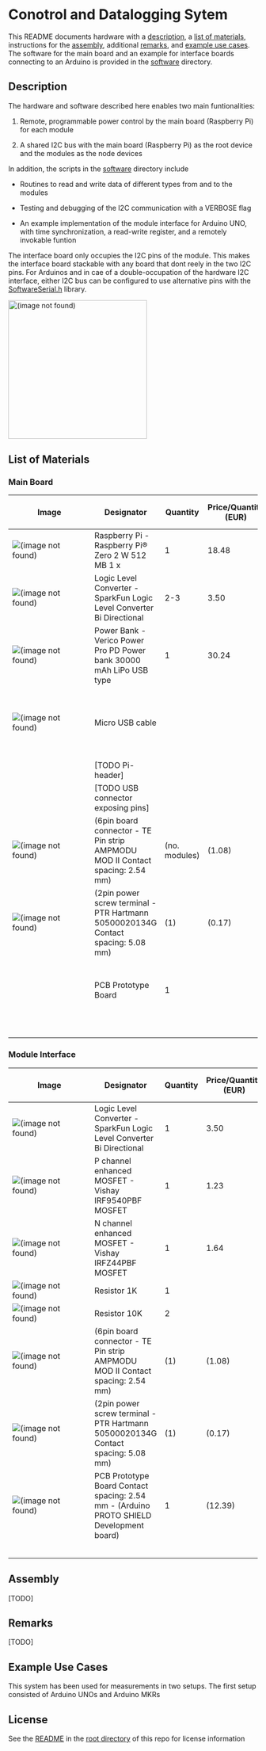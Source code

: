 # Conotrol and Datalogging Sytem

This README documents hardware with a [description](#description), a [list of materials](#list-of-materials), instructions for the [assembly](#assembly), additional [remarks](#remarks), and [example use cases](#example-use-cases). The software for the main board and an example for interface boards connecting to an Arduino is provided in the [software](./software/) directory.

## Description

The hardware and software described here enables two main funtionalities:

1) Remote, programmable power control by the main board (Raspberry Pi) for each module

2) A shared I2C bus with the main board (Raspberry Pi) as the root device and the modules as the node devices

In addition, the scripts in the [software](./software/) directory include

* Routines to read and write data of different types from and to the modules

* Testing and debugging of the I2C communication with a VERBOSE flag

* An example implementation of the module interface for Arduino UNO, with time synchronization, a read-write register, and a remotely invokable funtion

The interface board only occupies the I2C pins of the module. This makes the interface board stackable with any board that dont reely in the two I2C pins. For Arduinos and in cae of a double-occupation of the hardware I2C interface, either I2C bus can be configured to use alternative pins with the [SoftwareSerial.h](https://docs.arduino.cc/learn/built-in-libraries/software-serial/) library.

<p float="left">
<img src="images/diagram_conotrol_and_datalogging_sytem.png" alt="(image not found)" height="280">
</p>

## List of Materials

### Main Board

| <div style="width:150px">Image</div> | Designator | Quantity | Price/Quantity (EUR) | Total Cost (EUR) | Source | Remarks |
| - | - | - | - | - | - | - |
| ![ (image not found)](images/materials/raspberry_pi_zero_2_w.jpg) | Raspberry Pi - Raspberry Pi® Zero 2 W 512 MB 1 x | 1 | 18.48 | 18.48 | https://www.conrad.com/en/p/raspberry-pi-zero-2-w-raspberry-pi-zero-2-w-512-mb-1-x-1-0-ghz-2482940.html |  |
| ![ (image not found)](images/materials/logic_level_converter_bi_directional.jpg) | Logic Level Converter - SparkFun Logic Level Converter Bi Directional | 2-3 | 3.50 | 2-3 * 3.50 | https://opencircuit.shop/product/sparkfun-logic-level-converter-bi-directional | Number of required channels is 2+number of modules |
| ![ (image not found)](images/materials/power_bank_30000_mah_lipo_usb.jpg) | Power Bank - Verico Power Pro PD Power bank 30000 mAh LiPo USB type | 1 | 30.24 | 30.24 | https://www.conrad.com/en/p/verico-power-pro-pd-power-bank-30000-mah-lipo-usb-type-a-usb-c-black-2583063.html |  |
| ![ (image not found)](images/materials/cable_usb_type_a_to_micro.jpg) | Micro USB cable |  |  |  |  | Should be tested to reliably provide sufficient power to the Pi |
|  | [TODO Pi-header] |  |  |  |  |  |
|  | [TODO USB connector exposing pins] |  |  |  |  |  |
| ![ (image not found)](images/materials/6pin_board_connector.jpg) | (6pin board connector - TE Pin strip AMPMODU MOD II Contact spacing: 2.54 mm) | (no. modules) | (1.08) | (N * 1.08) | https://www.conrad.com/en/p/te-connectivity-pin-strip-standard-ampmodu-mod-ii-total-number-of-pins-6-contact-spacing-2-54-mm-280379-2-1-pc-s-1079641.html | Contact spacing 2.54mm, 5pin connector also suffices |
| ![ (image not found)](images/materials/2pin_power_screw_terminal.png) | (2pin power screw terminal - PTR Hartmann 50500020134G Contact spacing: 5.08 mm) | (1) | (0.17) | (0.17) | https://www.conrad.nl/nl/p/ptr-hartmann-50500020134g-klemschroefblok-1-50-mm-aantal-polen-2-grijs-1-stuk-s-731877.html |  |
|  | PCB Prototype Board | 1 |  |  |  | Contact spacing 2.54mm, TODO approx dimensions |
| |
|  |  |  |  | [TODO] |  |  |

### Module Interface

| <div style="width:150px">Image</div> | Designator | Quantity | Price/Quantity (EUR) | Total Cost (EUR) | Source| Remarks |
| - | - | - | - | - | - | - |
| ![ (image not found)](images/materials/logic_level_converter_bi_directional.jpg) | Logic Level Converter - SparkFun Logic Level Converter Bi Directional | 1 | 3.50 | 3.50 | https://opencircuit.shop/product/sparkfun-logic-level-converter-bi-directional |  |
| ![ (image not found)](images/materials/p_mosfet_irf9540pbf.jpg) | P channel enhanced MOSFET - Vishay IRF9540PBF MOSFET | 1 | 1.23 | 1.23 | https://www.conrad.nl/nl/p/vishay-irf9540pbf-mosfet-1-p-kanaal-150-w-to-220ab-597146.html |  |
| ![ (image not found)](images/materials/n_mosfet_irfz44pbf.jpg) | N channel enhanced MOSFET - Vishay IRFZ44PBF MOSFET | 1 | 1.64 | 1.64 | https://www.conrad.nl/nl/p/vishay-irfz44pbf-mosfet-1-n-kanaal-150-w-to-220ab-597269.html |  |
| ![ (image not found)](images/materials/resistor_1k.jpg) | Resistor 1K | 1 |  |  |  |  |
| ![ (image not found)](images/materials/resistor_10k.jpg) | Resistor 10K | 2 |  |  |  |  |
| ![ (image not found)](images/materials/6pin_board_connector.jpg) | (6pin board connector - TE Pin strip AMPMODU MOD II Contact spacing: 2.54 mm) | (1) | (1.08) | (1.08) | https://www.conrad.com/en/p/te-connectivity-pin-strip-standard-ampmodu-mod-ii-total-number-of-pins-6-contact-spacing-2-54-mm-280379-2-1-pc-s-1079641.html | Contact spacing 2.54mm, 5pin connector also suffices |
| ![ (image not found)](images/materials/2pin_power_screw_terminal.png) | (2pin power screw terminal - PTR Hartmann 50500020134G Contact spacing: 5.08 mm) | (1) | (0.17) | (0.17) | https://www.conrad.nl/nl/p/ptr-hartmann-50500020134g-klemschroefblok-1-50-mm-aantal-polen-2-grijs-1-stuk-s-731877.html |  |
| ![ (image not found)](images/materials/arduino_proto_shield.jpg) | PCB Prototype Board Contact spacing: 2.54 mm - (Arduino PROTO SHIELD Development board) | 1 | (12.39) | (12.39) | https://www.conrad.nl/nl/p/arduino-proto-shield-development-board-1969858.html | Contact spacing 2.54mm |
| |
|  |  |  |  | [TODO] |  |  |

## Assembly

[TODO]

## Remarks

[TODO]

## Example Use Cases

This system has been used for measurements in two setups. The first setup consisted of Arduino UNOs and Arduino MKRs

## License

See the [README](./../../README.md) in the [root directory](./../../) of this repo for license information